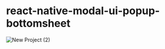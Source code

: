 # react-native-modal-ui-popup-bottomsheet

![New Project (2)](https://user-images.githubusercontent.com/107117774/232108367-31e02d05-70ef-4c47-bd4a-e0e348f0176d.png)
